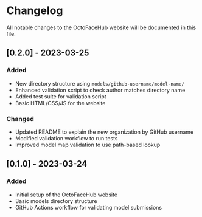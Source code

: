 # Changelog

All notable changes to the OctoFaceHub website will be documented in this file.

## [0.2.0] - 2023-03-25

### Added

- New directory structure using `models/github-username/model-name/`
- Enhanced validation script to check author matches directory name
- Added test suite for validation script
- Basic HTML/CSS/JS for the website

### Changed

- Updated README to explain the new organization by GitHub username
- Modified validation workflow to run tests
- Improved model map validation to use path-based lookup

## [0.1.0] - 2023-03-24

### Added

- Initial setup of the OctoFaceHub website
- Basic models directory structure
- GitHub Actions workflow for validating model submissions
